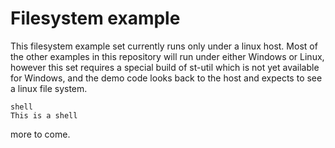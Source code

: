 # Filesystem example

This filesystem example set currently runs only under a linux host. Most of the other examples in this repository will run under either Windows or Linux, however this set requires a special build of st-util which is not yet available for Windows, and the demo code looks back to the host and expects to see a linux file system.

```
shell
This is a shell
```

more to come.
